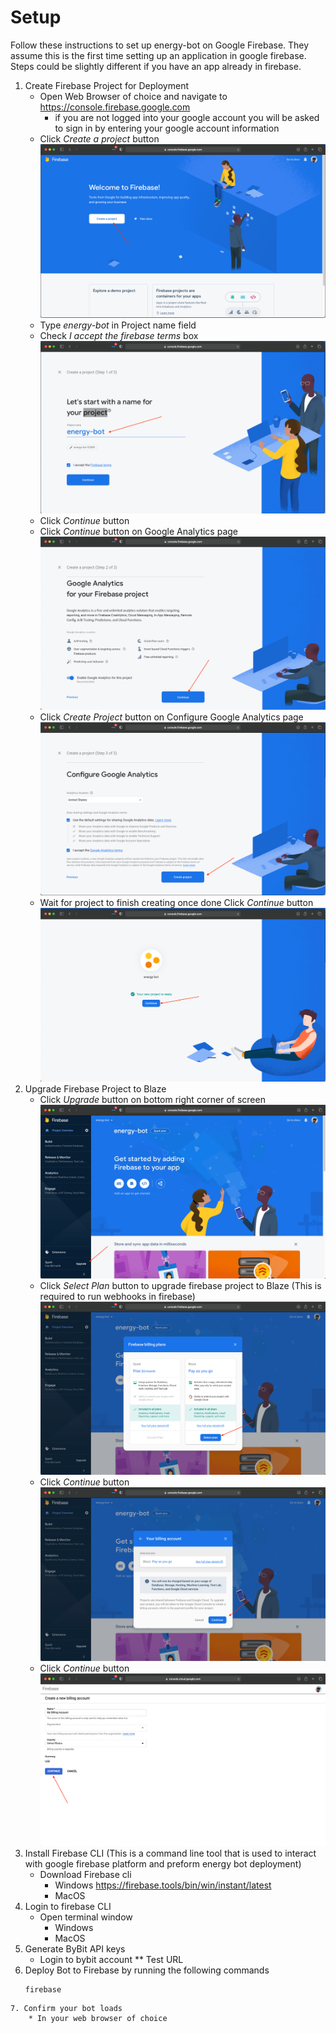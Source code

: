 # Setup
Follow these instructions to set up energy-bot on Google Firebase. They assume this is the first time setting up an
application in google firebase. Steps could be slightly different if you have an app already in firebase.

1. Create Firebase Project for Deployment
    * Open Web Browser of choice and navigate to https://console.firebase.google.com
        * if you are not logged into your google account you will be asked to sign in by entering your google account
        information
    * Click *Create a project* button
      ![create_project.png](doc-imgs/create-project.png)
    * Type *energy-bot* in Project name field
    * Check *I accept the firebase terms* box
      ![naming_project.png](doc-imgs/naming-project.png)
    * Click *Continue* button
    * Click *Continue* button on Google Analytics page
      ![google-analytics.png](doc-imgs/google-analytics.png)
    * Click *Create Project* button on Configure Google Analytics page
      ![configure-google-analytics.png](doc-imgs/configure-google-analytics.png)
    * Wait for project to finish creating once done Click *Continue* button
      ![waiting-for-project-creation.png](doc-imgs/waiting-for-project-creation.png)
2. Upgrade Firebase Project to Blaze
    * Click *Upgrade* button on bottom right corner of screen
    ![blaze-upgrade-button.png](doc-imgs/blaze-upgrade-button.png)
    * Click *Select Plan* button to upgrade firebase project to Blaze (This is required to run webhooks in firebase)
    ![select-plan-button.png](doc-imgs/select-plan-button.png)
    * Click *Continue* button
    ![charge-warning.png](doc-imgs/charge-warning.png)
    * Click *Continue* button
    ![create-new-billing-account.png](doc-imgs/create-new-billing-account.png)
3. Install Firebase CLI (This is a command line tool that is used to interact with google firebase platform and preform
   energy bot deployment)
    * Download Firebase cli
        * Windows https://firebase.tools/bin/win/instant/latest
        * MacOS
4. Login to firebase CLI
    * Open terminal window
        * Windows
        * MacOS
5. Generate ByBit API keys
    * Login to bybit account
      ** Test URL
6. Deploy Bot to Firebase by running the following commands
   ```shell
   firebase 
```
7. Confirm your bot loads
    * In your web browser of choice 